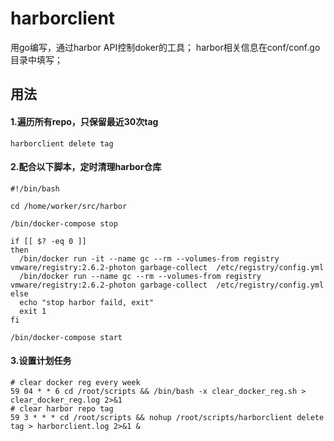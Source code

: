 # harborclient

用go编写，通过harbor API控制doker的工具；
harbor相关信息在conf/conf.go目录中填写；

## 用法
#### 1.遍历所有repo，只保留最近30次tag
```
harborclient delete tag
```
#### 2.配合以下脚本，定时清理harbor仓库
```
#!/bin/bash

cd /home/worker/src/harbor

/bin/docker-compose stop

if [[ $? -eq 0 ]]
then
  /bin/docker run -it --name gc --rm --volumes-from registry vmware/registry:2.6.2-photon garbage-collect  /etc/registry/config.yml
  /bin/docker run --name gc --rm --volumes-from registry vmware/registry:2.6.2-photon garbage-collect  /etc/registry/config.yml
else
  echo "stop harbor faild, exit"
  exit 1
fi

/bin/docker-compose start 
```
#### 3.设置计划任务
```
# clear docker reg every week
59 04 * * 6 cd /root/scripts && /bin/bash -x clear_docker_reg.sh > clear_docker_reg.log 2>&1
# clear harbor repo tag 
59 3 * * * cd /root/scripts && nohup /root/scripts/harborclient delete tag > harborclient.log 2>&1 &
```



